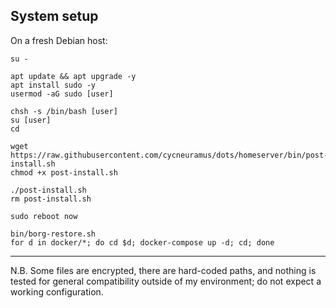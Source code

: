 ## System setup

On a fresh Debian host:

```
su -

apt update && apt upgrade -y
apt install sudo -y
usermod -aG sudo [user]

chsh -s /bin/bash [user]
su [user]
cd

wget https://raw.githubusercontent.com/cycneuramus/dots/homeserver/bin/post-install.sh
chmod +x post-install.sh

./post-install.sh
rm post-install.sh

sudo reboot now

bin/borg-restore.sh
for d in docker/*; do cd $d; docker-compose up -d; cd; done
```

---

N.B. Some files are encrypted, there are hard-coded paths, and nothing is tested for general compatibility outside of my environment; do not expect a working configuration.
